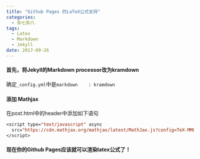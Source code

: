 ```yaml
---
title: "Github Pages 的LaTeX公式支持"
categories:
  - 杂七杂八
tags:
  - Latex
  - Markdown
  - Jekyll
date: 2017-09-26
---
```


#### 首先，将Jekyll的Markdown processor改为kramdown

确定`_config.yml`中是`markdown    : kramdown`

<!-- more -->

#### 添加 Mathjax

在post.html中的header中添加如下语句

```jsp
<script type="text/javascript" async
  src="https://cdn.mathjax.org/mathjax/latest/MathJax.js?config=TeX-MML-AM_CHTML">
</script>
```

#### 现在你的Github Pages应该就可以渲染latex公式了！